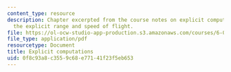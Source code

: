```yaml
---
content_type: resource
description: Chapter excerpted from the course notes on explicit computations, and
  the explicit range and speed of flight.
file: https://ol-ocw-studio-app-production.s3.amazonaws.com/courses/6-055j-the-art-of-approximation-in-science-and-engineering-spring-2008/0f8c93a8c3559c68e77141f23f5eb653_mar19.pdf
file_type: application/pdf
resourcetype: Document
title: Explicit computations
uid: 0f8c93a8-c355-9c68-e771-41f23f5eb653
---
```

